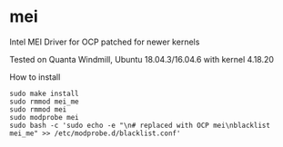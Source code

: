 # mei
Intel MEI Driver for OCP patched for newer kernels

Tested on Quanta Windmill, Ubuntu 18.04.3/16.04.6 with kernel 4.18.20

How to install

    sudo make install
    sudo rmmod mei_me
    sudo rmmod mei
    sudo modprobe mei
    sudo bash -c 'sudo echo -e "\n# replaced with OCP mei\nblacklist mei_me" >> /etc/modprobe.d/blacklist.conf'
